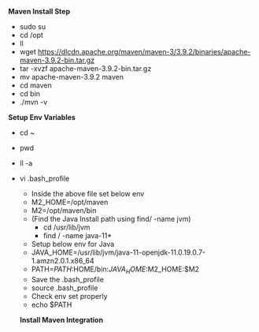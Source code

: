 **Maven Install Step**
- sudo su
- cd /opt
- ll
- wget https://dlcdn.apache.org/maven/maven-3/3.9.2/binaries/apache-maven-3.9.2-bin.tar.gz
- tar -xvzf apache-maven-3.9.2-bin.tar.gz
- mv apache-maven-3.9.2 maven
- cd maven
- cd bin
- ./mvn -v

**Setup Env Variables**
- cd ~
- pwd
- ll -a
- vi .bash_profile
  - Inside the above file set below env
  - M2_HOME=/opt/maven
  - M2=/opt/maven/bin
  - (Find the Java Install path using find/ -name jvm)
    - cd /usr/lib/jvm
    - find / -name java-11*
  - Setup below env for Java
  - JAVA_HOME=/usr/lib/jvm/java-11-openjdk-11.0.19.0.7-1.amzn2.0.1.x86_64
  - PATH=$PATH:$HOME/bin:$JAVA_HOME:$M2_HOME:$M2
  - Save the .bash_profile
  - source .bash_profile
  - Check env set properly
  - echo $PATH
 
  **Install Maven Integration**
  
    
